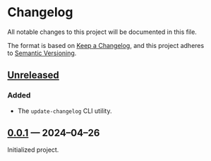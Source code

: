 <!-- markdownlint-disable MD007 MD024 -->
# Changelog

All notable changes to this project will be documented in this file.

The format is based on [Keep a Changelog](https://keepachangelog.com/en/1.1.0/), and this project adheres to [Semantic Versioning](https://semver.org/spec/v2.0.0.html).

## [Unreleased]

### Added

- The `update-changelog` CLI utility.

## [0.0.1] — 2024–04–26

Initialized project.

[Unreleased]: https://github.com/firefoxic/utils/compare/v0.0.1...HEAD
[0.0.1]: https://github.com/firefoxic/utils/releases/tag/v0.0.1
